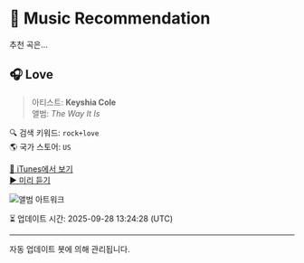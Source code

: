 
# 🎵 Music Recommendation

추천 곡은...

## 🎧 Love  
> 아티스트: **Keyshia Cole**  
> 앨범: _The Way It Is_  

🔍 검색 키워드: `rock+love`  
🌎 국가 스토어: `US`

[🔗 iTunes에서 보기](https://music.apple.com/us/album/love/1440667549?i=1440667557&uo=4)  
[▶️ 미리 듣기](https://audio-ssl.itunes.apple.com/itunes-assets/AudioPreview211/v4/6a/f6/31/6af63152-563f-a758-2743-cc4a3bf19675/mzaf_13693886220457745808.plus.aac.p.m4a)

![앨범 아트워크](https://is1-ssl.mzstatic.com/image/thumb/Music221/v4/b3/8a/1e/b38a1ee4-c75f-26cd-ce84-6419cdbc819c/06UMGIM24715.rgb.jpg/100x100bb.jpg)

⏳ 업데이트 시간: 2025-09-28 13:24:28 (UTC)

---
자동 업데이트 봇에 의해 관리됩니다.
